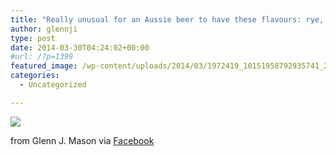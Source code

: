 ```yaml
---
title: "Really unusual for an Aussie beer to have these flavours: rye, of course, hints of vanilla, a lingering aftertaste thats almost bbq pork."
author: glennji
type: post
date: 2014-03-30T04:24:02+00:00
#url: /?p=1399
featured_image: /wp-content/uploads/2014/03/1972419_10151958792935741_2033424660_n.jpg
categories:
  - Uncategorized

---
```

<div>
  <img src='/wp-content/uploads/2014/03/1972419_10151958792935741_2033424660_n.jpg' style='max-width:600px;' /></p> 
  
  <div>
    from Glenn J. Mason via <a href="http://ift.tt/1gOGYXS">Facebook</a>
  </div>
</div>
